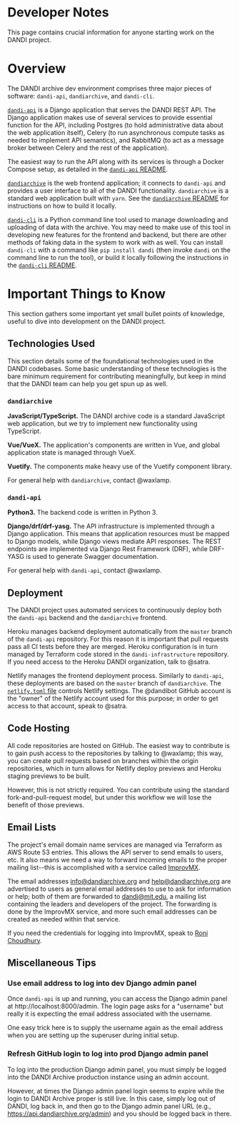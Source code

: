 # Developer Notes

This page contains crucial information for anyone starting work on the DANDI
project.

# Overview

The DANDI archive dev environment comprises three major pieces of software:
`dandi-api`, `dandiarchive`, and `dandi-cli`.

[`dandi-api`](https://github.com/dandi/dandi-api) is a Django application that
serves the DANDI REST API. The Django application makes use of several services
to provide essential function for the API, including Postgres (to hold
administrative data about the web application itself), Celery (to run
asynchronous compute tasks as needed to implement API semantics), and RabbitMQ
(to act as a message broker between Celery and the rest of the application).

The easiest way to run the API along with its services is through a Docker
Compose setup, as detailed in the [`dandi-api` README](https://github.com/dandi/dandi-api#readme).

[`dandiarchive`](https://github.com/dandi/dandiarchive) is the web frontend
application; it connects to `dandi-api` and provides a user interface to all of
the DANDI functionality. `dandiarchive` is a standard web application built with
`yarn`. See the [`dandiarchive` README](https://github.com/dandi/dandiarchive#readme)
for instructions on how to build it locally.

[`dandi-cli`](https://github.com/dandi/dandi-cli) is a Python command line tool
used to manage downloading and uploading of data with the archive. You may need
to make use of this tool in developing new features for the frontend and
backend, but there are other methods of faking data in the system to work with
as well. You can install `dandi-cli` with a command like `pip install dandi`
(then invoke `dandi` on the command line to run the tool), or build it locally
following the instructions in the [`dandi-cli` README](https://github.com/dandi/dandi-cli#readme).

# Important Things to Know

This section gathers some important yet small bullet points of knowledge, useful
to dive into development on the DANDI project.

## Technologies Used

This section details some of the foundational technologies used in the DANDI
codebases. Some basic understanding of these technologies is the bare minimum
requirement for contributing meaningfully, but keep in mind that the DANDI team
can help you get spun up as well.

### `dandiarchive`

**JavaScript/TypeScript.** The DANDI archive code is a standard JavaScript web
application, but we try to implement new functionality using TypeScript.

**Vue/VueX.** The application's components are written in Vue, and global
application state is managed through VueX.

**Vuetify.** The components make heavy use of the Vuetify component library.

For general help with `dandiarchive`, contact @waxlamp.

### `dandi-api`

**Python3.** The backend code is written in Python 3.

**Django/drf/drf-yasg.** The API infrastructure is implemented through a Django application.
This means that application resources must be mapped to Django models, while
Django views mediate API responses. The REST endpoints are implemented via
Django Rest Framework (DRF), while DRF-YASG is used to generate Swagger
documentation.

For general help with `dandi-api`, contact @waxlamp.

## Deployment

The DANDI project uses automated services to continuously deploy both the
`dandi-api` backend and the `dandiarchive` frontend.

Heroku manages backend deployment automatically from the `master` branch of the
`dandi-api` repository. For this reason it is important that pull requests pass
all CI tests before they are merged. Heroku configuration is in turn managed by
Terraform code stored in the `dandi-infrastructure` repository. If you need
access to the Heroku DANDI organization, talk to @satra.

Netlify manages the frontend deployment process. Similarly to `dandi-api`, these
deployments are based on the `master` branch of `dandiarchive`. The
[`netlify.toml` file](https://github.com/dandi/dandiarchive/blob/master/netlify.toml)
controls Netlify settings. The @dandibot GitHub account is the "owner" of the
Netlify account used for this purpose; in order to get access to that account,
speak to @satra.

## Code Hosting

All code repositories are hosted on GitHub. The easiest way to contribute is to
gain push access to the repositories by talking to @waxlamp; this way, you can
create pull requests based on branches within the origin repositories, which in
turn allows for Netlify deploy previews and Heroku staging previews to be built.

However, this is not strictly required. You can contribute using the standard
fork-and-pull-request model, but under this workflow we will lose the benefit of
those previews.

## Email Lists

The project's email domain name services are managed via Terraform as AWS Route
53 entries. This allows the API server to send emails to users, etc. It also
means we need a way to forward incoming emails to the proper mailing list--this
is accomplished with a service called [ImprovMX](https://improvmx.com/).

The email addresses info@dandiarchive.org and help@dandiarchive.org are
advertised to users as general email addresses to use to ask for information or
help; both of them are forwarded to dandi@mit.edu, a mailing list containing the
leaders and developers of the project. The forwarding is done by the ImprovMX
service, and more such email addresses can be created as needed within that
service.

If you need the credentials for logging into ImprovMX, speak to [Roni
Choudhury](roni.choudhury@kitware.com).

## Miscellaneous Tips

### Use email address to log into dev Django admin panel

Once `dandi-api` is up and running, you can access the Django admin panel at
http://localhost:8000/admin. The login page asks for a "username" but really it
is expecting the email address associated with the username.

One easy trick here is to supply the username again as the email address when
you are setting up the superuser during initial setup.

### Refresh GitHub login to log into prod Django admin panel

To log into the production Django admin panel, you must simply be logged into
the DANDI Archive production instance using an admin account.

However, at times the Django admin panel login seems to expire while the login
to DANDI Archive proper is still live. In this case, simply log out of DANDI,
log back in, and then go to the Django admin panel URL
(e.g., https://api.dandiarchive.org/admin) and you should be logged back in
there.
